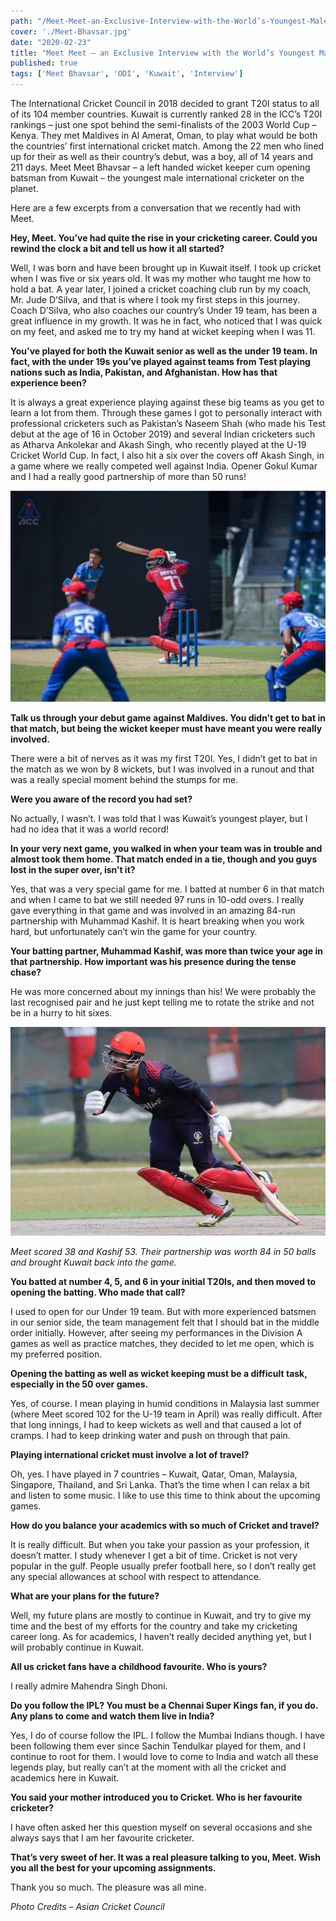 ```yaml
---
path: "/Meet-Meet-an-Exclusive-Interview-with-the-World’s-Youngest-Male-International-Cricketer"
cover: './Meet-Bhavsar.jpg'
date: "2020-02-23"
title: "Meet Meet – an Exclusive Interview with the World’s Youngest Male International Cricketer"
published: true
tags: ['Meet Bhavsar', 'ODI', 'Kuwait', 'Interview']
---
```


The International Cricket Council in 2018 decided to grant T20I status to all of its 104 member countries. Kuwait is currently ranked 28 in the ICC’s T20I rankings – just one spot behind the semi-finalists of the 2003 World Cup – Kenya. They met Maldives in Al Amerat, Oman, to play what would be both the countries’ first international cricket match. Among the 22 men who lined up for their as well as their country’s debut, was a boy, all of 14 years and 211 days. Meet Meet Bhavsar – a left handed wicket keeper cum opening batsman from Kuwait – the youngest male international cricketer on the planet.

Here are a few excerpts from a conversation that we recently had with Meet.

**Hey, Meet. You’ve had quite the rise in your cricketing career. Could you rewind the clock a bit and tell us how it all started?**

Well, I was born and have been brought up in Kuwait itself. I took up cricket when I was five or six years old. It was my mother who taught me how to hold a bat. A year later, I joined a cricket coaching club run by my coach, Mr. Jude D’Silva, and that is where I took my first steps in this journey. Coach D’Silva, who also coaches our country’s Under 19 team, has been a great influence in my growth. It was he in fact, who noticed that I was quick on my feet, and asked me to try my hand at wicket keeping when I was 11.

**You’ve played for both the Kuwait senior as well as the under 19 team. In fact, with the under 19s you’ve played against teams from Test playing nations such as India, Pakistan, and Afghanistan. How has that experience been?**

It is always a great experience playing against these big teams as you get to learn a lot from them. Through these games I got to personally interact with professional cricketers such as Pakistan’s Naseem Shah (who made his Test debut at the age of 16 in October 2019) and several Indian cricketers such as Atharva Ankolekar and Akash Singh, who recently played at the U-19 Cricket World Cup. In fact, I also hit a six over the covers off Akash Singh, in a game where we really competed well against India. Opener Gokul Kumar and I had a really good partnership of more than 50 runs!

![Meet playing for Kuwait U19 against Afghanistan U19](./Meet-Image-2.jpg)

**Talk us through your debut game against Maldives. You didn’t get to bat in that match, but being the wicket keeper must have meant you were really involved.**

There were a bit of nerves as it was my first T20I. Yes, I didn’t get to bat in the match as we won by 8 wickets, but I was involved in a runout and that was a really special moment behind the stumps for me.

**Were you aware of the record you had set?**

No actually, I wasn’t. I was told that I was Kuwait’s youngest player, but I had no idea that it was a world record!

**In your very next game, you walked in when your team was in trouble and almost took them home. That match ended in a tie, though and you guys lost in the super over, isn’t it?**

Yes, that was a very special game for me. I batted at number 6 in that match and when I came to bat we still needed 97 runs in 10-odd overs. I really gave everything in that game and was involved in an amazing 84-run partnership with Muhammad Kashif. It is heart breaking when you work hard, but unfortunately can’t win the game for your country.

**Your batting partner, Muhammad Kashif, was more than twice your age in that partnership. How important was his presence during the tense chase?**

He was more concerned about my innings than his! We were probably the last recognised pair and he just kept telling me to rotate the strike and not be in a hurry to hit sixes.

![Meet calls his partner for a single](./Meet-Image-3.jpg)

*Meet scored 38 and Kashif 53. Their partnership was worth 84 in 50 balls and brought Kuwait back into the game.*

**You batted at number 4, 5, and 6 in your initial T20Is, and then moved to opening the batting. Who made that call?**

I used to open for our Under 19 team. But with more experienced batsmen in our senior side, the team management felt that I should bat in the middle order initially. However, after seeing my performances in the Division A games as well as practice matches, they decided to let me open, which is my preferred position.

**Opening the batting as well as wicket keeping must be a difficult task, especially in the 50 over games.**

Yes, of course. I mean playing in humid conditions in Malaysia last summer (where Meet scored 102 for the U-19 team in April) was really difficult. After that long innings, I had to keep wickets as well and that caused a lot of cramps. I had to keep drinking water and push on through that pain.

**Playing international cricket must involve a lot of travel?**

Oh, yes. I have played in 7 countries – Kuwait, Qatar, Oman, Malaysia, Singapore, Thailand, and Sri Lanka. That’s the time when I can relax a bit and listen to some music. I like to use this time to think about the upcoming games.

**How do you balance your academics with so much of Cricket and travel?**

It is really difficult. But when you take your passion as your profession, it doesn’t matter. I study whenever I get a bit of time. Cricket is not very popular in the gulf. People usually prefer football here, so I don’t really get any special allowances at school with respect to attendance.

**What are your plans for the future?**

Well, my future plans are mostly to continue in Kuwait, and try to give my time and the best of my efforts for the country and take my cricketing career long. As for academics, I haven’t really decided anything yet, but I will probably continue in Kuwait.

**All us cricket fans have a childhood favourite. Who is yours?**

I really admire Mahendra Singh Dhoni.

**Do you follow the IPL? You must be a Chennai Super Kings fan, if you do. Any plans to come and watch them live in India?**

Yes, I do of course follow the IPL. I follow the Mumbai Indians though.  I have been following them ever since Sachin Tendulkar played for them, and I continue to root for them. I would love to come to India and watch all these legends play, but really can’t at the moment with all the cricket and academics here in Kuwait.

**You said your mother introduced you to Cricket. Who is her favourite cricketer?**

I have often asked her this question myself on several occasions and she always says that I am her favourite cricketer.

**That’s very sweet of her. It was a real pleasure talking to you, Meet. Wish you all the best for your upcoming assignments.**

Thank you so much. The pleasure was all mine.

*Photo Credits – Asian Cricket Council*